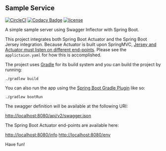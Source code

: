## Sample Service

[![CircleCI](https://img.shields.io/circleci/project/github/tompahoward/sample-service.svg)](https://circleci.com/gh/tompahoward/workflows/sample-service)
[![Codacy Badge](https://api.codacy.com/project/badge/Grade/7785f1049bd045dda89fcfff65bff3da)](https://www.codacy.com/app/mountain-pass/ryvr?utm_source=github.com&amp;utm_medium=referral&amp;utm_content=mountain-pass/ryvr&amp;utm_campaign=Badge_Grade)
[![license](https://img.shields.io/github/license/tompahoward/sample-service.svg)](https://github.com/tompahoward/sample-service/blob/master/LICENSE)

A simple sample server using Swagger Inflector with Spring Boot.

This project integrates both Spring Boot Actuator and the Spring Boot Jersey integration. Because Actuator is built upon SpringMVC, [Jersey and Actuator must listen on different end-points](http://docs.spring.io/spring-boot/docs/current/reference/html/howto-actuator.html#howto-use-actuator-with-jersey). Please see the `applictaion.yaml` for how this is accomplished. 


The project uses [Gradle](https://gradle.org/) for its build system and you can build the project by running:

	./gradlew build

You can also run the app using the [Spring Boot Gradle Plugin](http://docs.spring.io/spring-boot/docs/current/reference/html/build-tool-plugins-gradle-plugin.html) like so: 

	./gradlew bootRun

The swagger definition will be available at the following URI:

[http://localhost:8080/api/v2/swagger.json](http://localhost:8080/api/v2/swagger.json)

The Spring Boot Actuator end-points are available here:

[http://localhost:8080/info](http://localhost:8080/info)
[http://localhost:8080/env](http://localhost:8080/env)

Have fun!

